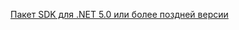 [Пакет SDK для .NET 5.0 или более поздней версии](https://dotnet.microsoft.com/download/dotnet/5.0)
